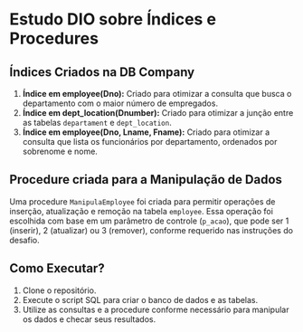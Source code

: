 # Estudo DIO sobre Índices e Procedures

## Índices Criados na DB Company
1. **Índice em employee(Dno):** Criado para otimizar a consulta que busca o departamento com o maior número de empregados.
2. **Índice em dept_location(Dnumber):** Criado para otimizar a junção entre as tabelas `departament` e `dept_location`.
3. **Índice em employee(Dno, Lname, Fname):** Criado para otimizar a consulta que lista os funcionários por departamento, ordenados por sobrenome e nome.

## Procedure criada para a Manipulação de Dados
Uma procedure `ManipulaEmployee` foi criada para permitir operações de inserção, atualização e remoção na tabela `employee`. Essa operação foi escolhida com base em um parâmetro de controle (`p_acao`), que pode ser 1 (inserir), 2 (atualizar) ou 3 (remover), conforme requerido nas instruções do desafio.

## Como Executar?
1. Clone o repositório.
2. Execute o script SQL para criar o banco de dados e as tabelas.
3. Utilize as consultas e a procedure conforme necessário para manipular os dados e checar seus resultados.
